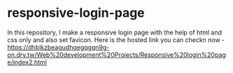 # responsive-login-page
In this  repository, I make a responsive login page with the help of html and css only and also set favicon.
Here is the hosted link you can checkn now -
https://dhbikzbeagudhqegqgqn9g-on.drv.tw/Web%20development%20Projects/Responsive%20login%20page/index2.html
